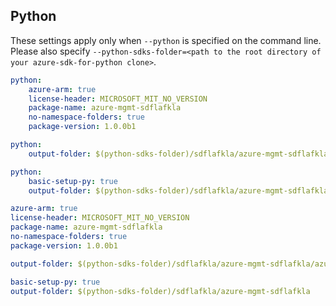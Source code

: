 ## Python

These settings apply only when `--python` is specified on the command line.
Please also specify `--python-sdks-folder=<path to the root directory of your azure-sdk-for-python clone>`.


``` yaml $(python)
python: 
    azure-arm: true
    license-header: MICROSOFT_MIT_NO_VERSION
    package-name: azure-mgmt-sdflafkla
    no-namespace-folders: true
    package-version: 1.0.0b1
```

``` yaml $(python-mode) == 'update'
python:
    output-folder: $(python-sdks-folder)/sdflafkla/azure-mgmt-sdflafkla/azure/mgmt/sdflafkla
```
``` yaml $(python-mode) == 'create'
python:
    basic-setup-py: true
    output-folder: $(python-sdks-folder)/sdflafkla/azure-mgmt-sdflafkla
```

``` yaml $(python) && $(track2)
azure-arm: true
license-header: MICROSOFT_MIT_NO_VERSION
package-name: azure-mgmt-sdflafkla
no-namespace-folders: true
package-version: 1.0.0b1
```

``` yaml $(python-mode) == 'update' && $(track2)
output-folder: $(python-sdks-folder)/sdflafkla/azure-mgmt-sdflafkla/azure/mgmt/sdflafkla
```
``` yaml $(python-mode) == 'create' && $(track2)
basic-setup-py: true
output-folder: $(python-sdks-folder)/sdflafkla/azure-mgmt-sdflafkla
```
